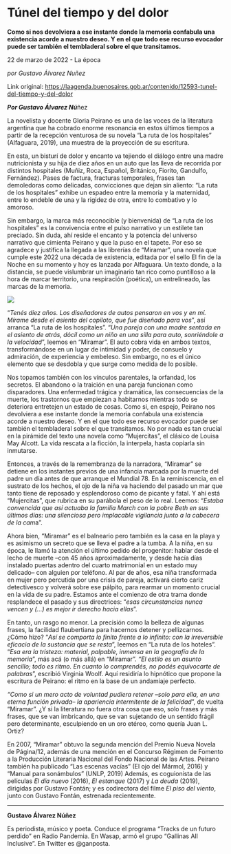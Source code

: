 # Túnel del tiempo y del dolor

**Como si nos devolviera a ese instante donde la memoria confabula una existencia acorde a nuestro deseo. Y en el que todo ese recurso evocador puede ser también el tembladeral sobre el que transitamos.**

22 de marzo de 2022 - La época

_por Gustavo Álvarez Nuñez_

Link original: https://laagenda.buenosaires.gob.ar/contenido/12593-tunel-del-tiempo-y-del-dolor



***Por Gustavo Álvarez Nú***ñez




La novelista y docente Gloria Peirano es una de las voces de la literatura argentina que ha cobrado enorme resonancia en estos últimos tiempos a partir de la recepción venturosa de su novela “La ruta de los hospitales” (Alfaguara, 2019), una muestra de la proyección de su escritura.




En esta, un bisturí de dolor y encanto va tejiendo el diálogo entre una madre nutricionista y su hija de diez años en un auto que las lleva de recorrida por distintos hospitales (Muñiz, Roca, Español, Británico, Fiorito, Gandulfo, Fernández). Pases de factura, fracturas temporales, frases tan demoledoras como delicadas, convicciones que dejan sin aliento: “La ruta de los hospitales” exhibe un espadeo entre la memoria y la maternidad, entre lo endeble de una y la rigidez de otra, entre lo combativo y lo amoroso.




Sin embargo, la marca más reconocible (y bienvenida) de “La ruta de los hospitales” es la convivencia entre el pulso narrativo y un estilete tan preciado. Sin duda, ahí reside el encanto y la potencia del universo narrativo que cimienta Peirano y que la puso en el tapete. Por eso se agradece y justifica la llegada a las librerías de “Miramar”, una novela que cumple este 2022 una década de existencia, editada por el sello El fin de la Noche en su momento y hoy es lanzada por Alfaguara. Un texto donde, a la distancia, se puede vislumbrar un imaginario tan rico como puntilloso a la hora de marcar territorio, una respiración (poética), un entrelineado, las marcas de la memoria.




![](https://cdn.feater.me/files/images/179814/c1af2f3a-ec11-42a1-b730-74a9a3a126e3.jpg)




“*Tenés diez años. Los diseñadores de autos pensaron en vos y en mí. Mírame desde el asiento del copiloto, que fue diseñado para vos*”, así arranca “La ruta de los hospitales”. “*Una pareja con una madre sentada en el asiento de atrás, dócil como un niño en una silla para auto, sonriéndole a la velocidad*”, leemos en “Miramar”. El auto cobra vida en ambos textos, transformándose en un lugar de intimidad y poder, de consuelo y admiración, de experiencia y embeleso. Sin embargo, no es el único elemento que se desdobla y que surge como medida de lo posible.




Nos topamos también con los vínculos parentales, la orfandad, los secretos. El abandono o la traición en una pareja funcionan como disparadores. Una enfermedad trágica y dramática, las consecuencias de la muerte, los trastornos que empiezan a habitarnos mientras todo se deteriora entretejen un estado de cosas. Como si, en espejo, Peirano nos devolviera a ese instante donde la memoria confabula una existencia acorde a nuestro deseo. Y en el que todo ese recurso evocador puede ser también el tembladeral sobre el que transitamos. No por nada es tan crucial en la pirámide del texto una novela como “Mujercitas”, el clásico de Louisa May Alcott. La vida rescata a la ficción, la interpela, hasta copiarla sin inmutarse.




Entonces, a través de la remembranza de la narradora, “Miramar” se detiene en los instantes previos de una infancia marcada por la muerte del padre un día antes de que arranque el Mundial 78. En la reminiscencia, en el sustrato de los hechos, el ojo de la niña va haciendo del pasado un mar que tanto tiene de reposado y esplendoroso como de picante y fatal. Y ahí está “Mujercitas”, que rubrica en su parábola el peso de lo real. Leemos: “*Estaba convencida que así actuaba la familia March con la pobre Beth en sus últimos días: una silenciosa pero implacable vigilancia junto a la cabecera de la cam*a”.




Ahora bien, “Miramar” es el balneario pero también es la casa en la playa y es asimismo un secreto que se lleva el padre a la tumba. A la niña, en su época, le llamó la atención el último pedido del progenitor: hablar desde el lecho de muerte –con 45 años aproximadamente, y desde hacía días instalado puertas adentro del cuarto matrimonial en un estado muy delicado– con alguien por teléfono. Al par de años, esa niña transformada en mujer pero percutida por una crisis de pareja, activará cierto cariz detectivesco y volverá sobre ese pálpito, para rearmar un momento crucial en la vida de su padre. Estamos ante el comienzo de otra trama donde resplandece el pasado y sus directrices: “*esas circunstancias nunca vencen y (…) es mejor ir derecho hacia ellas*”.




En tanto, un rasgo no menor. La precisión como la belleza de algunas frases, la facilidad flaubertiana para hacernos detener y pellizcarnos. ¿Cómo hizo? “*Así se comporta lo finito frente a lo infinito: con la irreversible eficacia de la sustancia que se resta*”, leemos en “La ruta de los hoteles”. “*Esa era la tristeza: material, palpable, inmensa en la geografía de la memoria*”, más acá (o más allá) en “Miramar”. *“El estilo es un asunto sencillo; todo es ritmo. En cuanto lo comprendés, no podés equivocarte de palabras*”, escribió Virginia Woolf. Aquí residiría lo hipnótico que propone la escritura de Peirano: el ritmo en la base de un andamiaje perfecto.




*“Como si un mero acto de voluntad pudiera retener –solo para ella, en una eterna función privada– la apariencia intermitente de la felicidad*”, de vuelta “Miramar”. ¿Y si la literatura no fuera otra cosa que eso, solo frases y más frases, que se van imbricando, que se van sujetando de un sentido frágil pero determinante, esculpiendo en un oro etéreo, como quería Juan L. Ortiz?




En 2007, “Miramar” obtuvo la segunda mención del Premio Nueva Novela de Página/12, además de una mención en el Concurso Régimen de Fomento a la Producción Literaria Nacional del Fondo Nacional de las Artes. Peirano también ha publicado “Las escenas vacías” (El ojo del Mármol, 2016) y “Manual para sonámbulos” (UNLP, 2019) Además, es coguionista de las películas *El día nuevo* (2016), *El estanque* (2017) y *La deuda* (2019), dirigidas por Gustavo Fontán; y es codirectora del filme *El piso del viento*, junto con Gustavo Fontán, estrenada recientemente.




---




**Gustavo Álvarez Núñez**




Es periodista, músico y poeta. Conduce el programa “Tracks de un futuro perdido” en Radio Pandemia. En Wasap, armó el grupo “Gallinas All Inclusive”. En Twitter es @ganposta.



